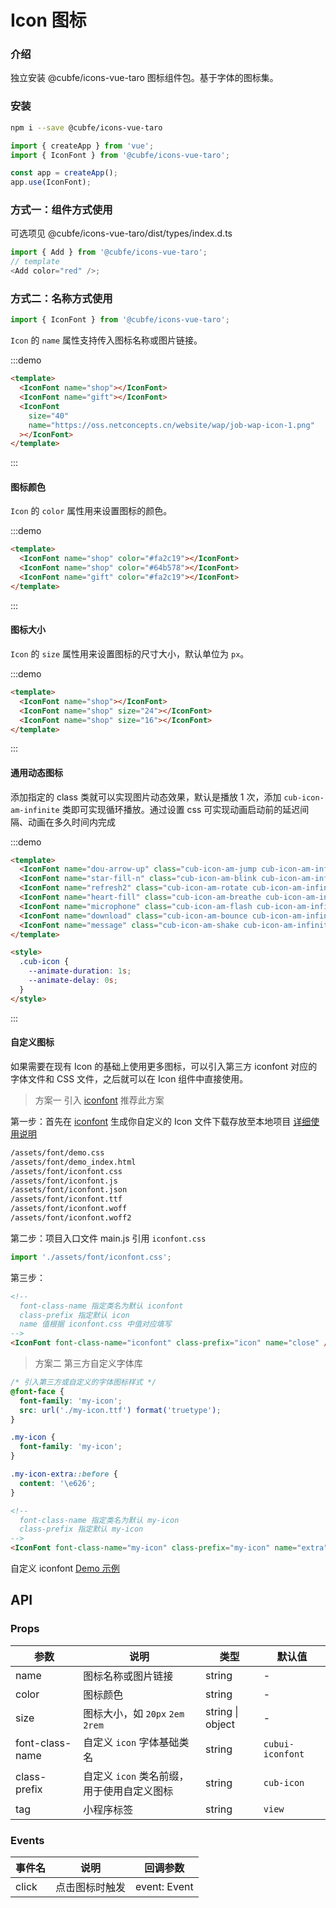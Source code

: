 # Icon 图标

### 介绍

独立安装 @cubfe/icons-vue-taro 图标组件包。基于字体的图标集。

### 安装

```bash
npm i --save @cubfe/icons-vue-taro
```

```javascript
import { createApp } from 'vue';
import { IconFont } from '@cubfe/icons-vue-taro';

const app = createApp();
app.use(IconFont);
```

### 方式一：组件方式使用

可选项见 @cubfe/icons-vue-taro/dist/types/index.d.ts

```js
import { Add } from '@cubfe/icons-vue-taro';
// template
<Add color="red" />;
```

### 方式二：名称方式使用

```js
import { IconFont } from '@cubfe/icons-vue-taro';
```

`Icon` 的 `name` 属性支持传入图标名称或图片链接。

:::demo

```html
<template>
  <IconFont name="shop"></IconFont>
  <IconFont name="gift"></IconFont>
  <IconFont
    size="40"
    name="https://oss.netconcepts.cn/website/wap/job-wap-icon-1.png"
  ></IconFont>
</template>
```

:::

#### 图标颜色

`Icon` 的 `color` 属性用来设置图标的颜色。

:::demo

```html
<template>
  <IconFont name="shop" color="#fa2c19"></IconFont>
  <IconFont name="shop" color="#64b578"></IconFont>
  <IconFont name="gift" color="#fa2c19"></IconFont>
</template>
```

:::

#### 图标大小

`Icon` 的 `size` 属性用来设置图标的尺寸大小，默认单位为 `px`。

:::demo

```html
<template>
  <IconFont name="shop"></IconFont>
  <IconFont name="shop" size="24"></IconFont>
  <IconFont name="shop" size="16"></IconFont>
</template>
```

:::

#### 通用动态图标

添加指定的 class 类就可以实现图片动态效果，默认是播放 1 次，添加 `cub-icon-am-infinite` 类即可实现循环播放。通过设置 css 可实现动画启动前的延迟间隔、动画在多久时间内完成

:::demo

```html
<template>
  <IconFont name="dou-arrow-up" class="cub-icon-am-jump cub-icon-am-infinite"></IconFont>
  <IconFont name="star-fill-n" class="cub-icon-am-blink cub-icon-am-infinite"></IconFont>
  <IconFont name="refresh2" class="cub-icon-am-rotate cub-icon-am-infinite"></IconFont>
  <IconFont name="heart-fill" class="cub-icon-am-breathe cub-icon-am-infinite"></IconFont>
  <IconFont name="microphone" class="cub-icon-am-flash cub-icon-am-infinite"></IconFont>
  <IconFont name="download" class="cub-icon-am-bounce cub-icon-am-infinite"></IconFont>
  <IconFont name="message" class="cub-icon-am-shake cub-icon-am-infinite"></IconFont>
</template>

<style>
  .cub-icon {
    --animate-duration: 1s;
    --animate-delay: 0s;
  }
</style>
```

:::

#### 自定义图标

如果需要在现有 Icon 的基础上使用更多图标，可以引入第三方 iconfont 对应的字体文件和 CSS 文件，之后就可以在 Icon 组件中直接使用。

> 方案一 引入 [iconfont](https://www.iconfont.cn/) 推荐此方案

第一步：首先在 [iconfont](https://www.iconfont.cn/) 生成你自定义的 Icon 文件下载存放至本地项目 [详细使用说明](https://www.iconfont.cn/help/detail?spm=a313x.7781069.1998910419.d8d11a391&helptype=code)

```bash
/assets/font/demo.css
/assets/font/demo_index.html
/assets/font/iconfont.css
/assets/font/iconfont.js
/assets/font/iconfont.json
/assets/font/iconfont.ttf
/assets/font/iconfont.woff
/assets/font/iconfont.woff2
```

第二步：项目入口文件 main.js 引用 `iconfont.css`

```javascript
import './assets/font/iconfont.css';
```

第三步：

```html
<!-- 
  font-class-name 指定类名为默认 iconfont
  class-prefix 指定默认 icon
  name 值根据 iconfont.css 中值对应填写 
-->
<IconFont font-class-name="iconfont" class-prefix="icon" name="close" />
```

> 方案二 第三方自定义字体库

```css
/* 引入第三方或自定义的字体图标样式 */
@font-face {
  font-family: 'my-icon';
  src: url('./my-icon.ttf') format('truetype');
}

.my-icon {
  font-family: 'my-icon';
}

.my-icon-extra::before {
  content: '\e626';
}
```

```html
<!-- 
  font-class-name 指定类名为默认 my-icon
  class-prefix 指定默认 my-icon
-->
<IconFont font-class-name="my-icon" class-prefix="my-icon" name="extra" />
```

自定义 iconfont [Demo 示例](https://github.com/cubfe/cubui-demo/blob/master/vite/src/App.vue#L15)

## API

### Props

| 参数            | 说明                                       | 类型             | 默认值           |
| --------------- | ------------------------------------------ | ---------------- | ---------------- |
| name            | 图标名称或图片链接                         | string           | -                |
| color           | 图标颜色                                   | string           | -                |
| size            | 图标大小，如 `20px` `2em` `2rem`           | string \| object | -                |
| font-class-name | 自定义 `icon` 字体基础类名                 | string           | `cubui-iconfont` |
| class-prefix    | 自定义 `icon` 类名前缀，用于使用自定义图标 | string           | `cub-icon`       |
| tag             | 小程序标签                                 | string           | `view`           |

### Events

| 事件名 | 说明           | 回调参数     |
| ------ | -------------- | ------------ |
| click  | 点击图标时触发 | event: Event |
